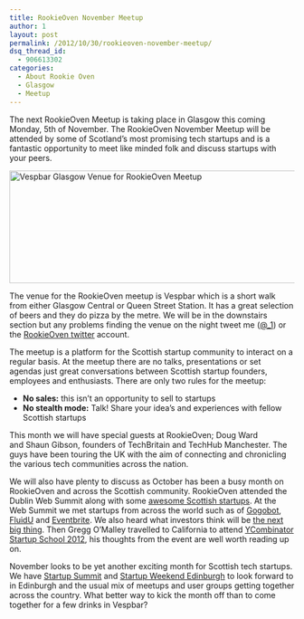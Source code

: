 ```yaml
---
title: RookieOven November Meetup
author: 1
layout: post
permalink: /2012/10/30/rookieoven-november-meetup/
dsq_thread_id:
  - 906613302
categories:
  - About Rookie Oven
  - Glasgow
  - Meetup
---
```

The next RookieOven Meetup is taking place in Glasgow this coming Monday, 5th of November. The RookieOven November Meetup will be attended by some of Scotland&#8217;s most promising tech startups and is a fantastic opportunity to meet like minded folk and discuss startups with your peers.

[<img title="vespbar" src="http://www.rookieoven.com/wp-content/uploads/2011/09/vespbar.png" alt="Vespbar Glasgow Venue for RookieOven Meetup" width="620" height="199" />][1]

The venue for the RookieOven meetup is Vespbar which is a short walk from either Glasgow Central or Queen Street Station. It has a great selection of beers and they do pizza by the metre. We will be in the downstairs section but any problems finding the venue on the night tweet me ([@_1][2]) or the [RookieOven twitter][3] account.

The meetup is a platform for the Scottish startup community to interact on a regular basis. At the meetup there are no talks, presentations or set agendas just great conversations between Scottish startup founders, employees and enthusiasts. There are only two rules for the meetup:

  * **No sales:** this isn’t an opportunity to sell to startups
  * **No stealth mode:** Talk! Share your idea’s and experiences with fellow Scottish startups

This month we will have special guests at RookieOven; Doug Ward and Shaun Gibson, founders of TechBritain and TechHub Manchester. The guys have been touring the UK with the aim of connecting and chronicling the various tech communities across the nation.

We will also have plenty to discuss as October has been a busy month on RookieOven and across the Scottish community. RookieOven attended the Dublin Web Summit along with some [awesome Scottish startups][4]. At the Web Summit we met startups from across the world such as of [Gogobot][5], [FluidU][6] and [Eventbrite][7]. We also heard what investors think will be [the next big thing][8]. Then Gregg O&#8217;Malley travelled to California to attend [YCombinator Startup School 2012][9], his thoughts from the event are well worth reading up on.

November looks to be yet another exciting month for Scottish tech startups. We have [Startup Summit][10] and [Startup Weekend Edinburgh][11] to look forward to in Edinburgh and the usual mix of meetups and user groups getting together across the country. What better way to kick the month off than to come together for a few drinks in Vespbar?

 [1]: http://www.rookieoven.com/wp-content/uploads/2011/09/vespbar.png
 [2]: http://twitter.com/_1 "Michael Hayes Twitter"
 [3]: http://twitter.com/Rookieoven "RookieOven Twitter"
 [4]: http://www.rookieoven.com/2012/10/17/scottish-talent-at-the-dublin-web-summit/ "Scottish talent at the Dublin Web Summit"
 [5]: http://www.rookieoven.com/2012/10/17/gogobot-building-an-engaged-user-base/ "Gogobot – building an engaged user base"
 [6]: http://www.rookieoven.com/2012/10/29/fluid-ui-and-the-mobile-gold-rush/ "Fluid UI and the Mobile Gold Rush"
 [7]: http://www.rookieoven.com/2012/10/23/lessons-from-eventbrite-product-and-community/ "Lessons from Eventbrite – product and community"
 [8]: http://www.rookieoven.com/2012/10/24/the-next-big-thing-thoughts-from-the-dublin-web-summit/ "The Next Big Thing: thoughts from the Dublin Web Summit"
 [9]: http://www.rookieoven.com/2012/10/25/startup-school-and-back/ "Startup School and back"
 [10]: http://www.rookieoven.com/2012/10/29/startup-summit-2012/ "Startup Summit 2012"
 [11]: http://www.rookieoven.com/2012/10/15/whats-the-worst-that-could-happen/ "What’s the worst that could happen?"
